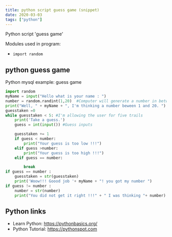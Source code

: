 ```yaml
---
title: python script guess game (snippet)
date: 2020-03-03
tags: ["python"]
---
```

Python script 'guess game'


Modules used in program: 
* `import random`

## python guess game

Python mysql example: guess game

```python
import random
myName = input("Hello what is your name : ")
number = random.randint(1,20)  #Computer will generate a number in between 1 and 20
print("Well, " + myName + ", I'm thinking a number beween 1 and 20. ")
guesstaken =0 
while guesstaken < 5: #I'm allowing the user for five trails
    print('Take a guess.')
    guess = int(input()) #Guess inputs

    guesstaken += 1
    if guess < number:
        print("Your guess is too low !!!")
    elif guess >number:
        print("Your guess is too high !!!")
    elif guess == number:

        break
if guess == number :
    guesstaken = str(guesstaken)
    print('Woow!!! Goood job '+ myName + "! you got my number ")
if guess != number :
    number = str(number)
    print("You did not get it right !!!" + " I was thinking "+ number)

```

## Python links

- Learn Python: https://pythonbasics.org/
- Python Tutorial: https://pythonspot.com
